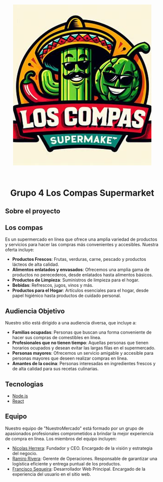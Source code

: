 <div align="center" id="top"> 
  <img src="./boceto/OIG 1.png" alt="Grupo 4 Los Compas Supermarket" />

  &#xa0;

  <!-- <a href="https://grupo_4_superfnrt.netlify.app">Demo</a> -->
</div>

<h1 align="center">Grupo 4 Los Compas Supermarket</h1>

## Sobre el proyecto ##

## Los compas ##
Es un supermercado en línea que ofrece una amplia variedad de productos y servicios para hacer las compras más convenientes y accesibles. Nuestra oferta incluye:

- **Productos Frescos**: Frutas, verduras, carne, pescado y productos lácteos de alta calidad.
- **Alimentos enlatados y envasados**: Ofrecemos una amplia gama de productos no perecederos, desde enlatados hasta alimentos básicos.
- **Productos de Limpieza**: Suministros de limpieza para el hogar.
- **Bebidas**: Refrescos, jugos, vinos y más.
- **Productos para el Hogar**: Artículos esenciales para el hogar, desde papel higiénico hasta productos de cuidado personal.

## Audiencia Objetivo

Nuestro sitio está dirigido a una audiencia diversa, que incluye a:

- **Familias ocupadas**: Personas que buscan una forma conveniente de hacer sus compras de comestibles en línea.
- **Profesionales que no tienen tiempo**: Aquellas personas que tienen horarios ocupados y desean evitar las largas filas en el supermercado.
- **Personas mayores**: Ofrecemos un servicio amigable y accesible para personas mayores que deseen realizar compras en línea.
- **Amantes de la cocina**: Personas interesadas en ingredientes frescos y de alta calidad para sus recetas culinarias.

##  Tecnologias ##


<!-- - [Expo](https://expo.io/) -->
- [Node.js](https://nodejs.org/en/)
- [React](https://pt-br.reactjs.org/)
<!-- - [React Native](https://reactnative.dev/) -->

## Equipo

Nuestro equipo de "NuestroMercado" está formado por un grupo de apasionados profesionales comprometidos a brindar la mejor experiencia de compra en línea. Los miembros del equipo incluyen:

- [Nicolas Herrera](https://github.com/NicoBuny95): Fundador y CEO. Encargado de la visión y estrategia del negocio.
- [Ramiro Rivera](https://github.com/ramrivera-github): Gerente de Operaciones. Responsable de garantizar una logística eficiente y entrega puntual de los productos.
- [Francisco Sequeira](https://github.com/franxdd): Desarrollador Web Principal. Encargado de la experiencia del usuario en el sitio web.



